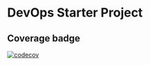 # DevOps Starter Project

## Coverage badge
[![codecov](https://codecov.io/gh/meaghanlewis/coursera-devops/branch/master/graph/badge.svg?token=CAEFBZfVQX)](https://codecov.io/gh/meaghanlewis/coursera-devops)
